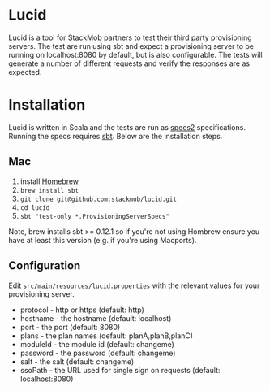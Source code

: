 Lucid
=====
Lucid is a tool for StackMob partners to test their third party provisioning servers. The test are run using sbt and
expect a provisioning server to be running on localhost:8080 by default, but is also configurable. The tests will generate
a number of different requests and verify the responses are as expected.

# Installation
Lucid is written in Scala and the tests are run as [specs2](http://etorreborre.github.com/specs2/) specifications. Running
the specs requires [sbt](http://www.scala-sbt.org/). Below are the installation steps.

## Mac
1. install [Homebrew](http://mxcl.github.com/homebrew/)
2. ```brew install sbt```
3. ```git clone git@github.com:stackmob/lucid.git```
4. ```cd lucid```
5. ```sbt "test-only *.ProvisioningServerSpecs"```

Note, brew installs sbt >= 0.12.1 so if you're not using Hombrew ensure you have at least this version (e.g. if you're using Macports).

## Configuration
Edit ```src/main/resources/lucid.properties``` with the relevant values for your provisioning server.
* protocol - http or https (default: http)
* hostname - the hostname (default: localhost)
* port - the port (default: 8080)
* plans - the plan names (default: planA,planB,planC)
* moduleId - the module id (default: changeme)
* password - the password (default: changeme)
* salt - the salt (default: changeme)
* ssoPath - the URL used for single sign on requests (default: localhost:8080)
